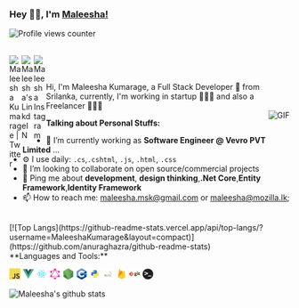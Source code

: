 ### Hey 👋🏽, I'm [Maleesha!](https://MaleeshaKumarage.github.io)
![Profile views counter](https://caneco.dev/github-profile-view-counter.svg)

<br/>

<a href="https://twitter.com/maleesha404">
  <img align="left" alt="Maleesha Kumarage | Twitter" width="22px" src="https://cdn.jsdelivr.net/npm/simple-icons@v3/icons/twitter.svg" />
</a>
<a href="https://www.linkedin.com/in/maleesha-kumarage-b44220120/">
  <img align="left" alt="Maleesha's LinkdeIN" width="22px" src="https://cdn.jsdelivr.net/npm/simple-icons@v3/icons/linkedin.svg" />
</a>
<a href="https://www.instagram.com/maleesha404/">
  <img align="left" alt="Maleesha Instagram" width="22px" src="https://cdn.jsdelivr.net/npm/simple-icons@v3/icons/instagram.svg" />
</a>

<br />
<br/>


Hi, I'm Maleesha Kumarage, a Full Stack Developer 🚀 from Srilanka, currently, I'm working in startup 🙍🏽‍♂️ and also a Freelancer 👨🏽‍💻  
  <img align="right" alt="GIF" src="https://media.giphy.com/media/836HiJc7pgzy8iNXCn/giphy.gif" />


  
**Talking about Personal Stuffs:**

- 🔭 I’m currently working as **Software Engineer @ Vevro PVT Limited** ...
- ⚙️ I use daily: `.cs`,`.cshtml`, `.js`, `.html`, `.css`
- 👯 I’m looking to collaborate on open source/commercial projects
- 💅 Ping me about  **development**, **design thinking**,**.Net Core**,**Entity Framework**,**Identity Framework**
- 📫 How to reach me: maleesha.msk@gmail.com or maleesha@mozilla.lk;
<br/>
[![Top Langs](https://github-readme-stats.vercel.app/api/top-langs/?username=MaleeshaKumarage&layout=compact)](https://github.com/anuraghazra/github-readme-stats)
<br/>
**Languages and Tools:**  

<code><img height="20" src="https://raw.githubusercontent.com/github/explore/80688e429a7d4ef2fca1e82350fe8e3517d3494d/topics/javascript/javascript.png"></code>
<code><img height="20" src="https://raw.githubusercontent.com/github/explore/80688e429a7d4ef2fca1e82350fe8e3517d3494d/topics/vue/vue.png"></code>
<code><img height="20" src="https://raw.githubusercontent.com/github/explore/80688e429a7d4ef2fca1e82350fe8e3517d3494d/topics/react/react.png"></code>
<code><img height="20" src="https://raw.githubusercontent.com/github/explore/5c058a388828bb5fde0bcafd4bc867b5bb3f26f3/topics/graphql/graphql.png"></code>
<code><img height="20" src="https://raw.githubusercontent.com/github/explore/80688e429a7d4ef2fca1e82350fe8e3517d3494d/topics/nodejs/nodejs.png"></code>
<code><img height="20" src="https://raw.githubusercontent.com/github/explore/80688e429a7d4ef2fca1e82350fe8e3517d3494d/topics/cpp/cpp.png"></code>
<code><img height="20" src="https://raw.githubusercontent.com/github/explore/80688e429a7d4ef2fca1e82350fe8e3517d3494d/topics/python/python.png"></code>
<code><img height="20" src="https://raw.githubusercontent.com/github/explore/80688e429a7d4ef2fca1e82350fe8e3517d3494d/topics/mysql/mysql.png"></code>
<code><img height="20" src="https://raw.githubusercontent.com/github/explore/80688e429a7d4ef2fca1e82350fe8e3517d3494d/topics/firebase/firebase.png"></code>
<code><img height="20" src="https://raw.githubusercontent.com/github/explore/80688e429a7d4ef2fca1e82350fe8e3517d3494d/topics/git/git.png"></code>
<code><img height="20" src="https://raw.githubusercontent.com/github/explore/80688e429a7d4ef2fca1e82350fe8e3517d3494d/topics/terminal/terminal.png"></code>

![Maleesha's github stats](https://github-readme-stats.vercel.app/api?username=MaleeshaKumarage&show_icons=true&hide_border=true)
